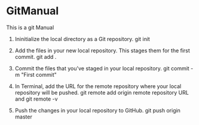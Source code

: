# GitManual
This is a git Manual

1. Ininitialize the local directory as a Git repository. git init

2. Add the files in your new local repository. This stages them for the first commit. git add .

3. Commit the files that you've staged in your local repository. git commit -m "First commit"

4. In Terminal, add the URL for the remote repository where your local repository will be pushed. git remote add origin remote repository URL and git remote -v

5. Push the changes in your local repository to GitHub. git push origin master




